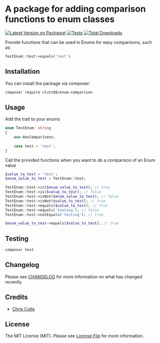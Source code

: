 # A package for adding comparison functions to enum classes

[![Latest Version on Packagist](https://img.shields.io/packagist/v/clutz88/enum-comparison.svg?style=flat-square)](https://packagist.org/packages/clutz88/enum-comparison)
[![Tests](https://img.shields.io/github/actions/workflow/status/clutz88/enum-comparison/run-tests.yml?branch=main&label=tests&style=flat-square)](https://github.com/clutz88/enum-comparison/actions/workflows/run-tests.yml)
[![Total Downloads](https://img.shields.io/packagist/dt/clutz88/enum-comparison.svg?style=flat-square)](https://packagist.org/packages/clutz88/enum-comparison)

Provide functions that can be used in Enums for easy comparisons, such as:
```php
TestEnum::test->equals('test')
```

## Installation

You can install the package via composer:

```bash
composer require clutz88/enum-comparison
```

## Usage
Add the trait to your enums
```php
enum TestEnum: string
{
    use HasComparisons;
    
    case test = 'test';
}
```

Call the provided functions when you want to do a comparison of an Enum value
```php
$value_to_test = 'test';
$enum_value_to_test = TestEnum::test;

TestEnum::test->is($enum_value_to_test); // true
TestEnum::test->is($value_to_test); // false
TestEnum::test->isNot($enum_value_to_test); // false
TestEnum::test->isNot($value_to_test); // true
TestEnum::test->equals($value_to_test); // true
TestEnum::test->equals('testing'); // false
TestEnum::test->notEquals('testing'); // true

$enum_value_to_test->equals($value_to_test); // true
```

## Testing

```bash
composer test
```

## Changelog

Please see [CHANGELOG](CHANGELOG.md) for more information on what has changed recently.

## Credits

- [Chris Cutts](https://github.com/Clutz88)

## License

The MIT License (MIT). Please see [License File](LICENSE.md) for more information.
